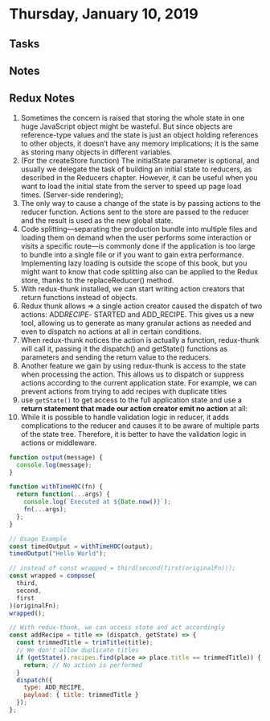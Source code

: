 # Thursday, January 10, 2019

## Tasks

## Notes

## Redux Notes

1. Sometimes the concern is raised that storing the whole state in one huge JavaScript object
   might be wasteful. But since objects are reference-type values and the state is just an object
   holding references to other objects, it doesn’t have any memory implications; it is the same
   as storing many objects in different variables.
2. (For the createStore function) The initialState parameter is optional, and usually we delegate the task of building an
   initial state to reducers, as described in the Reducers chapter. However, it can be useful
   when you want to load the initial state from the server to speed up page load times. (Server-side rendering);
3. The only way to cause a change of the state is by passing
   actions to the reducer function. Actions sent to the store are passed to the reducer and the result is
   used as the new global state.
4. Code splitting—separating the production bundle into multiple files and loading them on
   demand when the user performs some interaction or visits a specific route—is commonly
   done if the application is too large to bundle into a single file or if you want to gain extra
   performance. Implementing lazy loading is outside the scope of this book, but you might
   want to know that code splitting also can be applied to the Redux store, thanks to the
   replaceReducer() method.
5. With redux-thunk installed, we can start writing action creators that return functions instead of
   objects.
6. Redux thunk allows => a single action creator caused the dispatch of two actions: ADD*RECIPE*-
   STARTED and ADD_RECIPE. This gives us a new tool, allowing us to generate as many granular actions
   as needed and even to dispatch no actions at all in certain conditions.
7. When redux-thunk notices the action is actually a function, redux-thunk will call it, passing it the dispatch() and
   getState() functions as parameters and sending the return value to the reducers.
8. Another feature we gain by using redux-thunk is access to the state when processing the action. This
   allows us to dispatch or suppress actions according to the current application state. For example, we
   can prevent actions from trying to add recipes with duplicate titles
9. use `getState()` to get access to the full application
   state and use a **return statement that made our action creator emit no action** at all:
10. While it is possible to handle validation logic in reducer, it adds complications to the reducer and causes it to be aware of multiple parts of the state tree. Therefore, it is better to have the validation logic in actions or middleware.

```js
function output(message) {
  console.log(message);
}

function withTimeHOC(fn) {
  return function(...args) {
    console.log(`Executed at ${Date.now()}`);
    fn(...args);
  };
}

// Usage Example
const timedOutput = withTimeHOC(output);
timedOutput("Hello World");

// instead of const wrapped = third(second(first(originalFn)));
const wrapped = compose(
  third,
  second,
  first
)(originalFn);
wrapped();
```

```js
// With redux-thunk, we can access state and act accordingly
const addRecipe = title => (dispatch, getState) => {
  const trimmedTitle = trimTitle(title);
  // We don't allow duplicate titles
  if (getState().recipes.find(place => place.title == trimmedTitle)) {
    return; // No action is performed
  }
  dispatch({
    type: ADD_RECIPE,
    payload: { title: trimmedTitle }
  });
};
```
